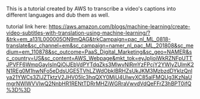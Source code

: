 This is a tutorial created by AWS to transcribe a video's captions into different languages and dub them as well.


tutorial link here: https://aws.amazon.com/blogs/machine-learning/create-video-subtitles-with-translation-using-machine-learning/?&trk=em_a131L000005ON9mQAG&trkCampaign=pac_nl_ML_0818-translate&sc_channel=em&sc_campaign=namer_nl_pac_ML_201808&sc_medium=em_110878&sc_outcome=PaaS_Digital_Marketing&sc_geo=NAMER&sc_country=US&sc_content=AWS_Webpage&mkt_tok=eyJpIjoiWkRZNFpUTTJPVFF6WmpGayIsInQiOiJEbVdPYTdqZks3MlwvNlRmYzFPcjY2YWIyZUlmK2N1REg0M1hwNFo5eDdsUGE5TVhLZWdObklBRHZsUkJKM3MzbzdDYklzQnlya21YWCs3ZlJZTktzV2JHV05Ic3hqQXY0MjU4UlwvXC85alFMQUg3KzNaUmgrNWlWVVlwQ2NnbHR1RENtTDRrMHZiWGRraVwvdVdQeFFrZ3hBPT0ifQ%3D%3D

